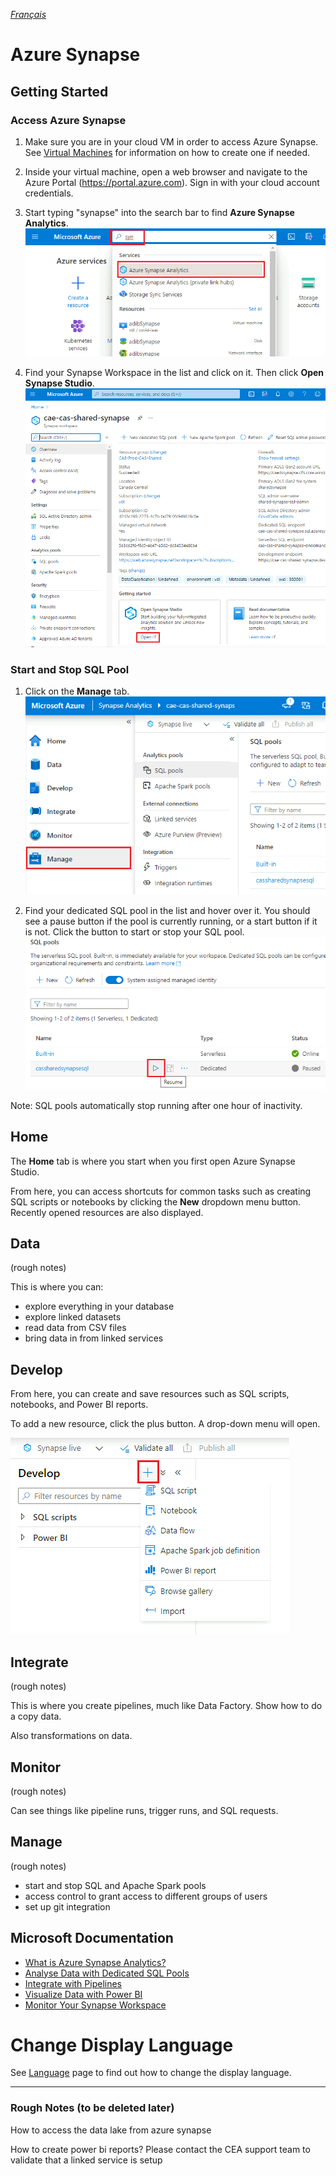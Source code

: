 _[Français](../../fr/AzureSynapse)_

# Azure Synapse

## Getting Started

### Access Azure Synapse

1. Make sure you are in your cloud VM in order to access Azure Synapse. See [Virtual Machines](VirtualMachines.md) for information on how to create one if needed.

2. Inside your virtual machine, open a web browser and navigate to the Azure Portal (https://portal.azure.com). Sign in with your cloud account credentials.

3. Start typing "synapse" into the search bar to find **Azure Synapse Analytics**.
![Access Synapse](images/AzureSynapseAccess.png) 

4. Find your Synapse Workspace in the list and click on it. Then click **Open Synapse Studio**.
![Open Synapse Studio](images/AzureSynapseOpenStudio.png)


### Start and Stop SQL Pool

1. Click on the **Manage** tab.
![Manage tab](images/AzureSynapseStartStopPool_1.png)

2. Find your dedicated SQL pool in the list and hover over it. You should see a pause button if the pool is currently running, or a start button if it is not. Click the button to start or stop your SQL pool.
![Start or Stop SQL Pools](images/AzureSynapseStartStopPool_2.png)

Note: SQL pools automatically stop running after one hour of inactivity.

## Home

The **Home** tab is where you start when you first open Azure Synapse Studio. 

From here, you can access shortcuts for common tasks such as creating SQL scripts or notebooks by clicking the **New** dropdown menu button. Recently opened resources are also displayed.

## Data

(rough notes)

This is where you can:
- explore everything in your database
- explore linked datasets
- read data from CSV files
- bring data in from linked services

## Develop

From here, you can create and save resources such as SQL scripts, notebooks, and Power BI reports.

To add a new resource, click the plus button. A drop-down menu will open.

![Add a Resource](images/AzureSynapseDevelop.png)

## Integrate

(rough notes)

This is where you create pipelines, much like Data Factory. Show how to do a copy data.

Also transformations on data.

## Monitor

(rough notes)

Can see things like pipeline runs, trigger runs, and SQL requests.

## Manage

(rough notes)

- start and stop SQL and Apache Spark pools
- access control to grant access to different groups of users
- set up git integration

## Microsoft Documentation

- [What is Azure Synapse Analytics?](https://docs.microsoft.com/en-us/azure/synapse-analytics/overview-what-is) 
- [Analyse Data with Dedicated SQL Pools](https://docs.microsoft.com/en-us/azure/synapse-analytics/get-started-analyze-sql-pool)
- [Integrate with Pipelines](https://docs.microsoft.com/en-us/azure/synapse-analytics/get-started-pipelines)
- [Visualize Data with Power BI](https://docs.microsoft.com/en-us/azure/synapse-analytics/get-started-visualize-power-bi)
- [Monitor Your Synapse Workspace](https://docs.microsoft.com/en-us/azure/synapse-analytics/get-started-monitor)

# Change Display Language
See [Language](Language.md) page to find out how to change the display language.


---
### Rough Notes (to be deleted later)
How to access the data lake from azure synapse

How to  create power bi reports?
Please contact the CEA support team to validate that a linked service is setup
